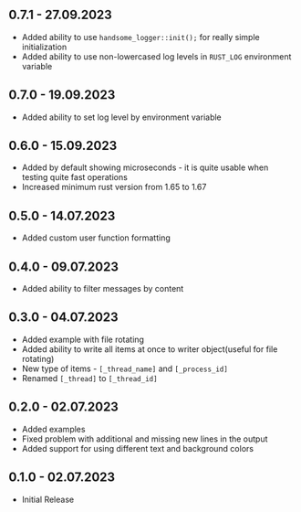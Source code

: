 ## 0.7.1 - 27.09.2023
- Added ability to use `handsome_logger::init();` for really simple initialization
- Added ability to use non-lowercased log levels in `RUST_LOG` environment variable

## 0.7.0 - 19.09.2023
- Added ability to set log level by environment variable

## 0.6.0 - 15.09.2023
- Added by default showing microseconds - it is quite usable when testing quite fast operations
- Increased minimum rust version from 1.65 to 1.67

## 0.5.0 - 14.07.2023
- Added custom user function formatting

## 0.4.0 - 09.07.2023
- Added ability to filter messages by content

## 0.3.0 - 04.07.2023
- Added example with file rotating
- Added ability to write all items at once to writer object(useful for file rotating)
- New type of items - `[_thread_name]` and `[_process_id]`
- Renamed `[_thread]` to `[_thread_id]`

## 0.2.0 - 02.07.2023
- Added examples
- Fixed problem with additional and missing new lines in the output
- Added support for using different text and background colors

## 0.1.0 - 02.07.2023
 - Initial Release
